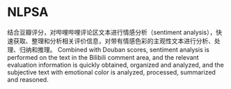# NLPSA
结合豆瓣评分，对哔哩哔哩评论区文本进行情感分析（sentiment analysis），快速获取、整理和分析相关评价信息，对带有情感色彩的主观性文本进行分析、处理、归纳和推理。
Combined with Douban scores, sentiment analysis is performed on the text in the Bilibili comment area, and the relevant evaluation information is quickly obtained, organized and analyzed, and the subjective text with emotional color is analyzed, processed, summarized and reasoned.
